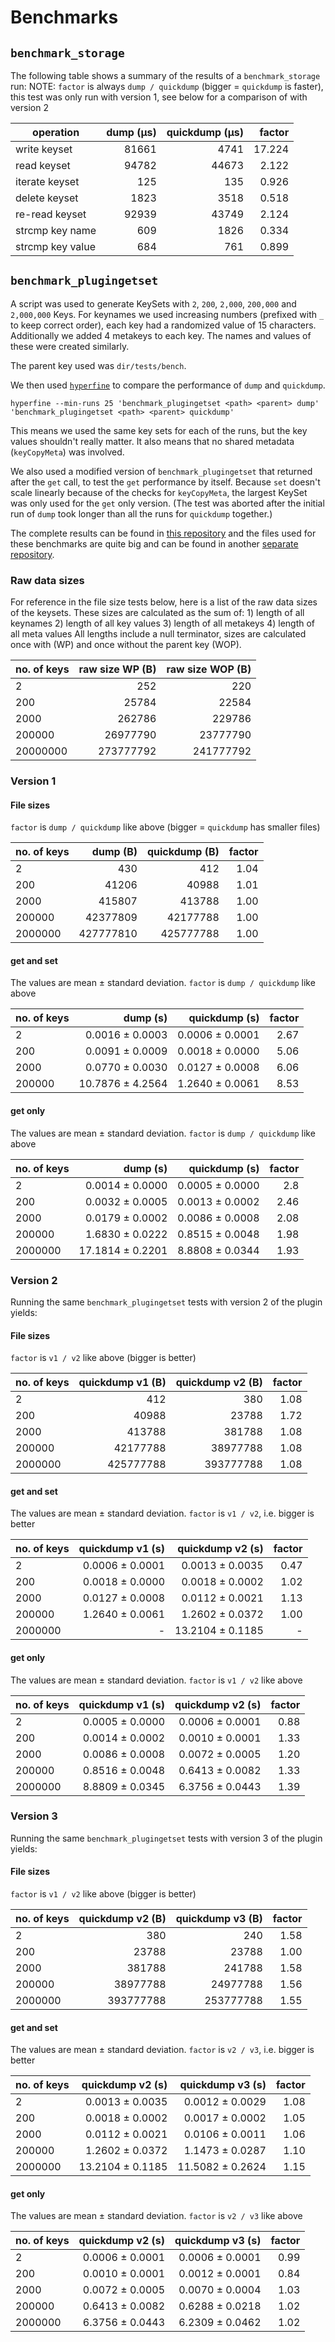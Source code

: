 # Benchmarks

## `benchmark_storage`

The following table shows a summary of the results of a `benchmark_storage` run:
NOTE: `factor` is always `dump / quickdump` (bigger = `quickdump` is faster), this test was only run with version 1, see below for a comparison of with version 2

| operation        | dump (µs) | quickdump (µs) | factor |
| ---------------- | --------: | -------------: | -----: |
| write keyset     |     81661 |           4741 | 17.224 |
| read keyset      |     94782 |          44673 |  2.122 |
| iterate keyset   |       125 |            135 |  0.926 |
| delete keyset    |      1823 |           3518 |  0.518 |
| re-read keyset   |     92939 |          43749 |  2.124 |
| strcmp key name  |       609 |           1826 |  0.334 |
| strcmp key value |       684 |            761 |  0.899 |

## `benchmark_plugingetset`

A script was used to generate KeySets with `2`, `200`, `2,000`, `200,000` and `2,000,000` Keys. For keynames we used
increasing numbers (prefixed with `_` to keep correct order), each key had a randomized value of 15 characters.
Additionally we added 4 metakeys to each key. The names and values of these were created similarly.

The parent key used was `dir/tests/bench`.

We then used [`hyperfine`](https://github.com/sharkdp/hyperfine) to compare the performance of `dump` and `quickdump`.

```
hyperfine --min-runs 25 'benchmark_plugingetset <path> <parent> dump' 'benchmark_plugingetset <path> <parent> quickdump'
```

This means we used the same key sets for each of the runs, but the key values shouldn't really matter. It also means
that no shared metadata (`keyCopyMeta`) was involved.

We also used a modified version of `benchmark_plugingetset` that returned after the `get` call, to test the `get`
performance by itself. Because `set` doesn't scale linearly because of the checks for `keyCopyMeta`, the largest
KeySet was only used for the `get` only version. (The test was aborted after the initial run of `dump` took longer than
all the runs for `quickdump` together.)

The complete results can be found in [this repository](https://github.com/ElektraInitiative/rawdata)
and the files used for these benchmarks are quite big and can be found in another
[separate repository](https://github.com/kodebach/eqd-bench).

### Raw data sizes

For reference in the file size tests below, here is a list of the raw data sizes of the keysets. These sizes are calculated as the
sum of: 1) length of all keynames 2) length of all key values 3) length of all metakeys 4) length of all meta values
All lengths include a null terminator, sizes are calculated once with (WP) and once without the parent key (WOP).

| no. of keys | raw size WP (B) | raw size WOP (B) |
| ----------- | --------------: | ---------------: |
| 2           |             252 |              220 |
| 200         |           25784 |            22584 |
| 2000        |          262786 |           229786 |
| 200000      |        26977790 |         23777790 |
| 20000000    |       273777792 |        241777792 |

### Version 1

#### File sizes

`factor` is `dump / quickdump` like above (bigger = `quickdump` has smaller files)

| no. of keys |  dump (B) | quickdump (B) | factor |
| ----------- | --------: | ------------: | -----: |
| 2           |       430 |           412 |   1.04 |
| 200         |     41206 |         40988 |   1.01 |
| 2000        |    415807 |        413788 |   1.00 |
| 200000      |  42377809 |      42177788 |   1.00 |
| 2000000     | 427777810 |     425777788 |   1.00 |

#### get and set

The values are mean ± standard deviation. `factor` is `dump / quickdump` like above

| no. of keys |         dump (s) |   quickdump (s) | factor |
| ----------- | ---------------: | --------------: | -----: |
| 2           |  0.0016 ± 0.0003 | 0.0006 ± 0.0001 |   2.67 |
| 200         |  0.0091 ± 0.0009 | 0.0018 ± 0.0000 |   5.06 |
| 2000        |  0.0770 ± 0.0030 | 0.0127 ± 0.0008 |   6.06 |
| 200000      | 10.7876 ± 4.2564 | 1.2640 ± 0.0061 |   8.53 |

#### get only

The values are mean ± standard deviation. `factor` is `dump / quickdump` like above

| no. of keys |         dump (s) |   quickdump (s) | factor |
| ----------- | ---------------: | --------------: | -----: |
| 2           |  0.0014 ± 0.0000 | 0.0005 ± 0.0000 |    2.8 |
| 200         |  0.0032 ± 0.0005 | 0.0013 ± 0.0002 |   2.46 |
| 2000        |  0.0179 ± 0.0002 | 0.0086 ± 0.0008 |   2.08 |
| 200000      |  1.6830 ± 0.0222 | 0.8515 ± 0.0048 |   1.98 |
| 2000000     | 17.1814 ± 0.2201 | 8.8808 ± 0.0344 |   1.93 |

### Version 2

Running the same `benchmark_plugingetset` tests with version 2 of the plugin yields:

#### File sizes

`factor` is `v1 / v2` like above (bigger is better)

| no. of keys | quickdump v1 (B) | quickdump v2 (B) | factor |
| ----------- | ---------------: | ---------------: | -----: |
| 2           |              412 |              380 |   1.08 |
| 200         |            40988 |            23788 |   1.72 |
| 2000        |           413788 |           381788 |   1.08 |
| 200000      |         42177788 |         38977788 |   1.08 |
| 2000000     |        425777788 |        393777788 |   1.08 |

#### get and set

The values are mean ± standard deviation. `factor` is `v1 / v2`, i.e. bigger is better

| no. of keys | quickdump v1 (s) | quickdump v2 (s) | factor |
| ----------- | ---------------: | ---------------: | -----: |
| 2           |  0.0006 ± 0.0001 |  0.0013 ± 0.0035 |   0.47 |
| 200         |  0.0018 ± 0.0000 |  0.0018 ± 0.0002 |   1.02 |
| 2000        |  0.0127 ± 0.0008 |  0.0112 ± 0.0021 |   1.13 |
| 200000      |  1.2640 ± 0.0061 |  1.2602 ± 0.0372 |   1.00 |
| 2000000     |                - | 13.2104 ± 0.1185 |      - |

#### get only

The values are mean ± standard deviation. `factor` is `v1 / v2` like above

| no. of keys | quickdump v1 (s) | quickdump v2 (s) | factor |
| ----------- | ---------------: | ---------------: | -----: |
| 2           |  0.0005 ± 0.0000 |  0.0006 ± 0.0001 |   0.88 |
| 200         |  0.0014 ± 0.0002 |  0.0010 ± 0.0001 |   1.33 |
| 2000        |  0.0086 ± 0.0008 |  0.0072 ± 0.0005 |   1.20 |
| 200000      |  0.8516 ± 0.0048 |  0.6413 ± 0.0082 |   1.33 |
| 2000000     |  8.8809 ± 0.0345 |  6.3756 ± 0.0443 |   1.39 |

### Version 3

Running the same `benchmark_plugingetset` tests with version 3 of the plugin yields:

#### File sizes

`factor` is `v1 / v2` like above (bigger is better)

| no. of keys | quickdump v2 (B) | quickdump v3 (B) | factor |
| ----------- | ---------------: | ---------------: | -----: |
| 2           |              380 |              240 |   1.58 |
| 200         |            23788 |            23788 |   1.00 |
| 2000        |           381788 |           241788 |   1.58 |
| 200000      |         38977788 |         24977788 |   1.56 |
| 2000000     |        393777788 |        253777788 |   1.55 |

#### get and set

The values are mean ± standard deviation. `factor` is `v2 / v3`, i.e. bigger is better

| no. of keys | quickdump v2 (s) | quickdump v3 (s) | factor |
| ----------- | ---------------: | ---------------: | -----: |
| 2           |  0.0013 ± 0.0035 |  0.0012 ± 0.0029 |   1.08 |
| 200         |  0.0018 ± 0.0002 |  0.0017 ± 0.0002 |   1.05 |
| 2000        |  0.0112 ± 0.0021 |  0.0106 ± 0.0011 |   1.06 |
| 200000      |  1.2602 ± 0.0372 |  1.1473 ± 0.0287 |   1.10 |
| 2000000     | 13.2104 ± 0.1185 | 11.5082 ± 0.2624 |   1.15 |

#### get only

The values are mean ± standard deviation. `factor` is `v2 / v3` like above

| no. of keys | quickdump v2 (s) | quickdump v3 (s) | factor |
| ----------- | ---------------: | ---------------: | -----: |
| 2           |  0.0006 ± 0.0001 |  0.0006 ± 0.0001 |   0.99 |
| 200         |  0.0010 ± 0.0001 |  0.0012 ± 0.0001 |   0.84 |
| 2000        |  0.0072 ± 0.0005 |  0.0070 ± 0.0004 |   1.03 |
| 200000      |  0.6413 ± 0.0082 |  0.6288 ± 0.0218 |   1.02 |
| 2000000     |  6.3756 ± 0.0443 |  6.2309 ± 0.0462 |   1.02 |
